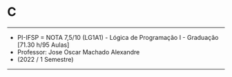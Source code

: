 # C
-----------------------------------------------------------------------------------------
* PI-IFSP = NOTA 7,5/10 (LG1A1) - Lógica de Programação I - Graduação [71.30 h/95 Aulas] 
* Professor: Jose Oscar Machado Alexandre 
* (2022 / 1 Semestre)  
-----------------------------------------------------------------------------------------
